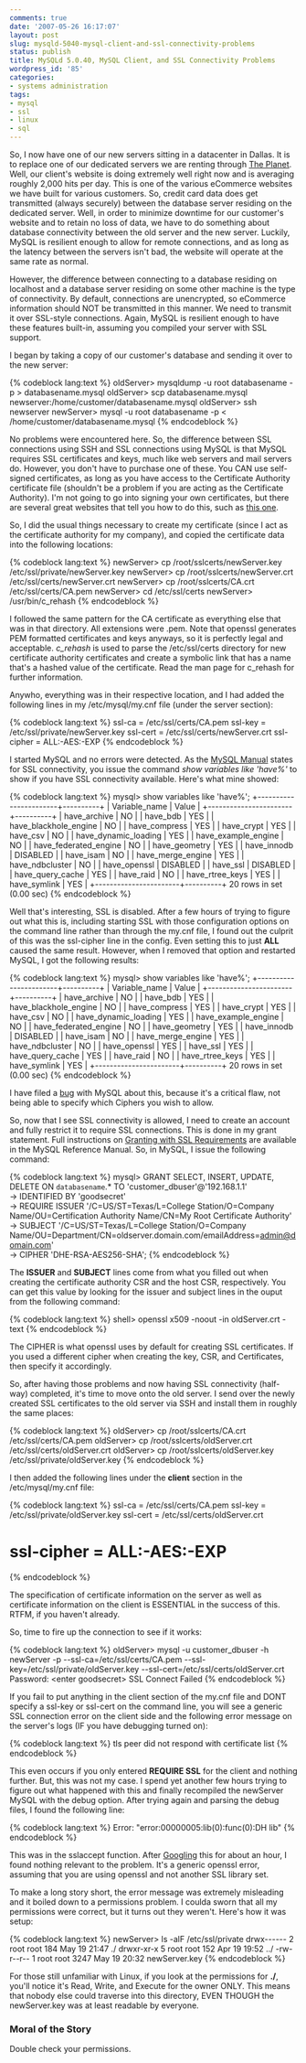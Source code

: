 ```yaml
---
comments: true
date: '2007-05-26 16:17:07'
layout: post
slug: mysqld-5040-mysql-client-and-ssl-connectivity-problems
status: publish
title: MySQLd 5.0.40, MySQL Client, and SSL Connectivity Problems
wordpress_id: '85'
categories:
- systems administration
tags:
- mysql
- ssl
- linux
- sql
---
```


So, I now have one of our new servers sitting in a datacenter in Dallas. It is to replace one of our dedicated servers we are renting through <a href="http://www.theplanet.com" target="_blank">The Planet</a>. Well, our client's website is doing extremely well right now and is averaging roughly 2,000 hits per day. This is one of the various eCommerce websites we have built for various customers. So, credit card data does get transmitted (always securely) between the database server residing on the dedicated server. Well, in order to minimize downtime for our customer's website and to retain no loss of data, we have to do something about database connectivity between the old server and the new server. Luckily, MySQL is resilient enough to allow for remote connections, and as long as the latency between the servers isn't bad, the website will operate at the same rate as normal.

However, the difference between connecting to a database residing on localhost and a database server residing on some other machine is the type of connectivity. By default, connections are unencrypted, so eCommerce information should NOT be transmitted in this manner. We need to transmit it over SSL-style connections. Again, MySQL is resilient enough to have these features built-in, assuming you compiled your server with SSL support.

I began by taking a copy of our customer's database and sending it over to the new server:

{% codeblock lang:text %}
oldServer&gt; mysqldump -u root databasename -p &gt; databasename.mysql
oldServer&gt; scp databasename.mysql newserver:/home/customer/databasename.mysql
oldServer&gt; ssh newserver
newServer&gt; mysql -u root databasename -p &lt; /home/customer/databasename.mysql
{% endcodeblock %}

No problems were encountered here. So, the difference between SSL connections using SSH and SSL connections using MySQL is that MySQL requires SSL certificates and keys, much like web servers and mail servers do. However, you don't have to purchase one of these. You CAN use self-signed certificates, as long as you have access to the Certificate Authority certificate file (shouldn't be a problem if you are acting as the Certificate Authority). I'm not going to go into signing your own certificates, but there are several great websites that tell you how to do this, such as <a href="http://www.tc.umn.edu/~brams006/selfsign.html" target="_blank">this one</a>. 

So, I did the usual things necessary to create my certificate (since I act as the certificate authority for my company), and copied the certificate data into the following locations:

{% codeblock lang:text %}
newServer> cp /root/sslcerts/newServer.key /etc/ssl/private/newServer.key
newServer> cp /root/sslcerts/newServer.crt /etc/ssl/certs/newServer.crt
newServer> cp /root/sslcerts/CA.crt /etc/ssl/certs/CA.pem
newServer> cd /etc/ssl/certs
newServer> /usr/bin/c_rehash
{% endcodeblock %}

I followed the same pattern for the CA certificate as everything else that was in that directory. All extensions were .pem. Note that openssl generates PEM formatted certificates and keys anyways, so it is perfectly legal and acceptable. <em>c_rehash</em> is used to parse the /etc/ssl/certs directory for new certificate authority certificates and create a symbolic link that has a name that's a hashed value of the certificate. Read the man page for c_rehash for further information.

Anywho, everything was in their respective location, and I had added the following lines in my /etc/mysql/my.cnf file (under the server section):

{% codeblock lang:text %}
ssl-ca = /etc/ssl/certs/CA.pem
ssl-key = /etc/ssl/private/newServer.key
ssl-cert = /etc/ssl/certs/newServer.crt
ssl-cipher = ALL:-AES:-EXP
{% endcodeblock %}

I started MySQL and no errors were detected. As the <a href="http://dev.mysql.com/doc/refman/5.0/en/secure-connections.html" target="_blakn">MySQL Manual</a> states for SSL connectivity, you issue the command <em>show variables like 'have%'</em> to show if you have SSL connectivity available. Here's what mine showed:

{% codeblock lang:text %}
mysql> show variables like 'have%';
+-----------------------+----------+
| Variable_name         | Value    |
+-----------------------+----------+
| have_archive          | NO       | 
| have_bdb              | YES      | 
| have_blackhole_engine | NO       | 
| have_compress         | YES      | 
| have_crypt            | YES      | 
| have_csv              | NO       | 
| have_dynamic_loading  | YES      | 
| have_example_engine   | NO       | 
| have_federated_engine | NO       | 
| have_geometry         | YES      | 
| have_innodb           | DISABLED | 
| have_isam             | NO       | 
| have_merge_engine     | YES      | 
| have_ndbcluster       | NO       | 
| have_openssl          | DISABLED | 
| have_ssl              | DISABLED | 
| have_query_cache      | YES      | 
| have_raid             | NO       | 
| have_rtree_keys       | YES      | 
| have_symlink          | YES      | 
+-----------------------+----------+
20 rows in set (0.00 sec)
{% endcodeblock %}

Well that's interesting, SSL is disabled. After a few hours of trying to figure out what this is, including starting SSL with those configuration options on the command line rather than through the my.cnf file, I found out the culprit of this was the ssl-cipher line in the config. Even setting this to just <strong>ALL</strong> caused the same result. However, when I removed that option and restarted MySQL, I got the following results:

{% codeblock lang:text %}
mysql> show variables like 'have%';
+-----------------------+----------+
| Variable_name         | Value    |
+-----------------------+----------+
| have_archive          | NO       | 
| have_bdb              | YES      | 
| have_blackhole_engine | NO       | 
| have_compress         | YES      | 
| have_crypt            | YES      | 
| have_csv              | NO       | 
| have_dynamic_loading  | YES      | 
| have_example_engine   | NO       | 
| have_federated_engine | NO       | 
| have_geometry         | YES      | 
| have_innodb           | DISABLED | 
| have_isam             | NO       | 
| have_merge_engine     | YES      | 
| have_ndbcluster       | NO       | 
| have_openssl          | YES      | 
| have_ssl              | YES      | 
| have_query_cache      | YES      | 
| have_raid             | NO       | 
| have_rtree_keys       | YES      | 
| have_symlink          | YES      | 
+-----------------------+----------+
20 rows in set (0.00 sec)
{% endcodeblock %}

I have filed a <a href="http://bugs.mysql.com/bug.php?id=28543" target="_blank">bug</a> with MySQL about this, because it's a critical flaw, not being able to specify which Ciphers you wish to allow. 

So, now that I see SSL connectivity is allowed, I need to create an account and fully restrict it to require SSL connections. This is done in my grant statement. Full instructions on <a href="http://dev.mysql.com/doc/refman/5.0/en/grant.html">Granting with SSL Requirements</a> are available in the MySQL Reference Manual. So, in MySQL, I issue the following command:

{% codeblock lang:text %}
mysql> GRANT SELECT, INSERT, UPDATE, DELETE ON `databasename`.* TO 'customer_dbuser'@'192.168.1.1' \
    -> IDENTIFIED BY 'goodsecret' \
    -> REQUIRE ISSUER '/C=US/ST=Texas/L=College Station/O=Company Name/OU=Certification Authority Name/CN=My Root Certificate Authority' \
    -> SUBJECT '/C=US/ST=Texas/L=College Station/O=Company Name/OU=Department/CN=oldserver.domain.com/emailAddress=admin@domain.com' \
    -> CIPHER 'DHE-RSA-AES256-SHA';
{% endcodeblock %}

The <strong>ISSUER</strong> and <strong>SUBJECT</strong> lines come from what you filled out when creating the certificate authority CSR and the host CSR, respectively. You can get this value by looking for the issuer and subject lines in the ouput from the following command:

{% codeblock lang:text %}
shell> openssl x509 -noout -in oldServer.crt -text
{% endcodeblock %}

The CIPHER is what openssl uses by default for creating SSL certificates. If you used a different cipher when creating the key, CSR, and Certificates, then specify it accordingly.

So, after having those problems and now having SSL connectivity (half-way) completed, it's time to move onto the old server. I send over the newly created SSL certificates to the old server via SSH and install them in roughly the same places:

{% codeblock lang:text %}
oldServer> cp /root/sslcerts/CA.crt /etc/ssl/certs/CA.pem
oldServer> cp /root/sslcerts/oldServer.crt /etc/ssl/certs/oldServer.crt
oldServer> cp /root/sslcerts/oldServer.key /etc/ssl/private/oldServer.key
{% endcodeblock %}

I then added the following lines under the <strong>client</strong> section in the /etc/mysql/my.cnf file:

{% codeblock lang:text %}
ssl-ca = /etc/ssl/certs/CA.pem
ssl-key = /etc/ssl/private/oldServer.key
ssl-cert = /etc/ssl/certs/oldServer.crt
# ssl-cipher = ALL:-AES:-EXP
{% endcodeblock %}

The specification of certificate information on the server as well as certificate information on the client is ESSENTIAL in the success of this. RTFM, if you haven't already.

So, time to fire up the connection to see if it works:

{% codeblock lang:text %}
oldServer> mysql -u customer_dbuser -h newServer -p --ssl-ca=/etc/ssl/certs/CA.pem --ssl-key=/etc/ssl/private/oldServer.key --ssl-cert=/etc/ssl/certs/oldServer.crt
Password: &lt;enter goodsecret&gt;
SSL Connect Failed
{% endcodeblock %}

If you fail to put anything in the client section of the my.cnf file and DONT specify a ssl-key or ssl-cert on the command line, you will see a generic SSL connection error on the client side and the following error message on the server's logs (IF you have debugging turned on):

{% codeblock lang:text %}
tls peer did not respond with certificate list
{% endcodeblock %}

This even occurs if you only entered <strong>REQUIRE SSL</strong> for the client and nothing further. But, this was not my case. I spend yet another few hours trying to figure out what happened with this and finally recompiled the newServer MySQL with the debug option. After trying again and parsing the debug files, I found the following line:

{% codeblock lang:text %}
Error:  "error:00000005:lib(0):func(0):DH lib"
{% endcodeblock %}

This was in the sslaccept function. After <a href="http://www.google.com" target="_blank">Googling</a> this for about an hour, I found nothing relevant to the problem. It's a generic openssl error, assuming that you are using openssl and not another SSL library set. 

To make a long story short, the error message was extremely misleading and it boiled down to a permissions problem. I coulda sworn that all my permissions were correct, but it turns out they weren't. Here's how it was setup:

{% codeblock lang:text %}
newServer&gt; ls -alF /etc/ssl/private 
drwx------ 2 root root  184 May 19 21:47 ./
drwxr-xr-x 5 root root  152 Apr 19 19:52 ../
-rw-r--r-- 1 root root 3247 May 19 20:32 newServer.key
{% endcodeblock %}

For those still unfamiliar with Linux, if you look at the permissions for <strong>./</strong>, you'll notice it's Read, Write, and Execute for the owner ONLY. This means that nobody else could traverse into this directory, EVEN THOUGH the newServer.key was at least readable by everyone. 

<h3>Moral of the Story</h3>

Double check your permissions. 
